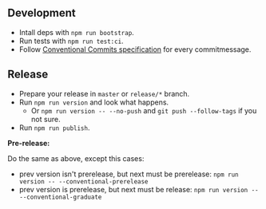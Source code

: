 ## Development

-   Intall deps with `npm run bootstrap`.
-   Run tests with `npm run test:ci`.
-   Follow [Conventional Commits specification](https://conventionalcommits.org/) for every commitmessage.

## Release

-   Prepare your release in `master` or `release/*` branch.
-   Run `npm run version` and look what happens.
    -   Or `npm run version -- --no-push` and `git push --follow-tags` if you not sure.
-   Run `npm run publish`.

**Pre-release:**

Do the same as above, except this cases:

-   prev version isn't prerelease, but next must be prerelease: `npm run version -- --conventional-prerelease`
-   prev version is prerelease, but next must be release: `npm run version -- --conventional-graduate`
